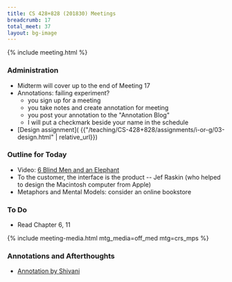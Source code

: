```yaml
---
title: CS 428+828 (201830) Meetings
breadcrumb: 17
total_meet: 37
layout: bg-image
---
```

{% include meeting.html %}

### Administration

* Midterm will cover up to the end of Meeting 17
* Annotations: failing experiment?
  - you sign up for a meeting
  - you take notes and create annotation for meeting
  - you post your annotation to the "Annotation Blog"
  - I will put a checkmark beside your name in the schedule
* [Design assignment]( {{"/teaching/CS-428+828/assignments/i-or-g/03-design.html" | relative_url}})

### Outline for Today

* Video: [6 Blind Men and an Elephant](https://www.youtube.com/watch?v=iBqgr5xZLz0)
* To the customer, the interface is the product -- Jef Raskin (who helped to design the Macintosh computer from Apple)
* Metaphors and Mental Models: consider an online bookstore

### To Do

* Read Chapter 6, 11

{% include meeting-media.html mtg_media=off_med mtg=crs_mps %}

### Annotations and Afterthoughts

* [Annotation by Shivani](https://urcourses.uregina.ca/mod/oublog/view.php?id=848550)
